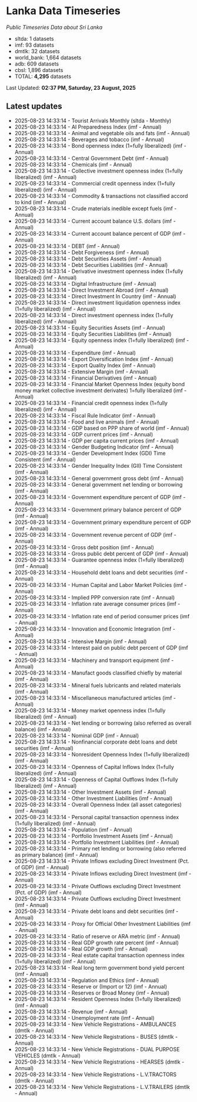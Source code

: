 # Lanka Data Timeseries
*Public Timeseries Data about Sri Lanka*

* sltda: 1 datasets
* imf: 93 datasets
* dmtlk: 32 datasets
* world_bank: 1,664 datasets
* adb: 609 datasets
* cbsl: 1,896 datasets
* TOTAL: **4,295** datasets

Last Updated: **02:37 PM, Saturday, 23 August, 2025**

## Latest updates

* 2025-08-23 14:33:14 - Tourist Arrivals Monthly (sltda - Monthly)
* 2025-08-23 14:33:14 - AI Preparedness Index (imf - Annual)
* 2025-08-23 14:33:14 - Animal and vegetable oils and fats (imf - Annual)
* 2025-08-23 14:33:14 - Beverages and tobacco (imf - Annual)
* 2025-08-23 14:33:14 - Bond openness index (1=fully liberalized) (imf - Annual)
* 2025-08-23 14:33:14 - Central Government Debt (imf - Annual)
* 2025-08-23 14:33:14 - Chemicals (imf - Annual)
* 2025-08-23 14:33:14 - Collective investment openness index (1=fully liberalized) (imf - Annual)
* 2025-08-23 14:33:14 - Commercial credit openness index (1=fully liberalized) (imf - Annual)
* 2025-08-23 14:33:14 - Commodity & transactions not classified accord to kind (imf - Annual)
* 2025-08-23 14:33:14 - Crude materials inedible except fuels (imf - Annual)
* 2025-08-23 14:33:14 - Current account balance U.S. dollars (imf - Annual)
* 2025-08-23 14:33:14 - Current account balance percent of GDP (imf - Annual)
* 2025-08-23 14:33:14 - DEBT (imf - Annual)
* 2025-08-23 14:33:14 - Debt Forgiveness (imf - Annual)
* 2025-08-23 14:33:14 - Debt Securities Assets (imf - Annual)
* 2025-08-23 14:33:14 - Debt Securities Liabilities (imf - Annual)
* 2025-08-23 14:33:14 - Derivative investment openness index (1=fully liberalized) (imf - Annual)
* 2025-08-23 14:33:14 - Digital Infrastructure (imf - Annual)
* 2025-08-23 14:33:14 - Direct Investment Abroad (imf - Annual)
* 2025-08-23 14:33:14 - Direct Investment In Country (imf - Annual)
* 2025-08-23 14:33:14 - Direct investment liquidation openness index (1=fully liberalized) (imf - Annual)
* 2025-08-23 14:33:14 - Direct investment openness index (1=fully liberalized) (imf - Annual)
* 2025-08-23 14:33:14 - Equity Securities Assets (imf - Annual)
* 2025-08-23 14:33:14 - Equity Securities Liabilities (imf - Annual)
* 2025-08-23 14:33:14 - Equity openness index (1=fully liberalized) (imf - Annual)
* 2025-08-23 14:33:14 - Expenditure (imf - Annual)
* 2025-08-23 14:33:14 - Export Diversification Index (imf - Annual)
* 2025-08-23 14:33:14 - Export Quality Index (imf - Annual)
* 2025-08-23 14:33:14 - Extensive Margin (imf - Annual)
* 2025-08-23 14:33:14 - Financial Derivatives (imf - Annual)
* 2025-08-23 14:33:14 - Financial Market Openness Index (equity bond money market collective investment derivates) 1=fully liberalized (imf - Annual)
* 2025-08-23 14:33:14 - Financial credit openness index (1=fully liberalized) (imf - Annual)
* 2025-08-23 14:33:14 - Fiscal Rule Indicator (imf - Annual)
* 2025-08-23 14:33:14 - Food and live animals (imf - Annual)
* 2025-08-23 14:33:14 - GDP based on PPP share of world (imf - Annual)
* 2025-08-23 14:33:14 - GDP current prices (imf - Annual)
* 2025-08-23 14:33:14 - GDP per capita current prices (imf - Annual)
* 2025-08-23 14:33:14 - Gender Budgeting Indicator (imf - Annual)
* 2025-08-23 14:33:14 - Gender Development Index (GDI) Time Consistent (imf - Annual)
* 2025-08-23 14:33:14 - Gender Inequality Index (GII) Time Consistent (imf - Annual)
* 2025-08-23 14:33:14 - General government gross debt (imf - Annual)
* 2025-08-23 14:33:14 - General government net lending or borrowing (imf - Annual)
* 2025-08-23 14:33:14 - Government expenditure percent of GDP (imf - Annual)
* 2025-08-23 14:33:14 - Government primary balance percent of GDP (imf - Annual)
* 2025-08-23 14:33:14 - Government primary expenditure percent of GDP (imf - Annual)
* 2025-08-23 14:33:14 - Government revenue percent of GDP (imf - Annual)
* 2025-08-23 14:33:14 - Gross debt position (imf - Annual)
* 2025-08-23 14:33:14 - Gross public debt percent of GDP (imf - Annual)
* 2025-08-23 14:33:14 - Guarantee openness index (1=fully liberalized) (imf - Annual)
* 2025-08-23 14:33:14 - Household debt loans and debt securities (imf - Annual)
* 2025-08-23 14:33:14 - Human Capital and Labor Market Policies (imf - Annual)
* 2025-08-23 14:33:14 - Implied PPP conversion rate (imf - Annual)
* 2025-08-23 14:33:14 - Inflation rate average consumer prices (imf - Annual)
* 2025-08-23 14:33:14 - Inflation rate end of period consumer prices (imf - Annual)
* 2025-08-23 14:33:14 - Innovation and Economic Integration (imf - Annual)
* 2025-08-23 14:33:14 - Intensive Margin (imf - Annual)
* 2025-08-23 14:33:14 - Interest paid on public debt percent of GDP (imf - Annual)
* 2025-08-23 14:33:14 - Machinery and transport equipment (imf - Annual)
* 2025-08-23 14:33:14 - Manufact goods classified chiefly by material (imf - Annual)
* 2025-08-23 14:33:14 - Mineral fuels lubricants and related materials (imf - Annual)
* 2025-08-23 14:33:14 - Miscellaneous manufactured articles (imf - Annual)
* 2025-08-23 14:33:14 - Money market openness index (1=fully liberalized) (imf - Annual)
* 2025-08-23 14:33:14 - Net lending or borrowing (also referred as overall balance) (imf - Annual)
* 2025-08-23 14:33:14 - Nominal GDP (imf - Annual)
* 2025-08-23 14:33:14 - Nonfinancial corporate debt loans and debt securities (imf - Annual)
* 2025-08-23 14:33:14 - Nonresident Openness Index (1=fully liberalized) (imf - Annual)
* 2025-08-23 14:33:14 - Openness of Capital Inflows Index (1=fully liberalized) (imf - Annual)
* 2025-08-23 14:33:14 - Openness of Capital Outflows Index (1=fully liberalized) (imf - Annual)
* 2025-08-23 14:33:14 - Other Investment Assets (imf - Annual)
* 2025-08-23 14:33:14 - Other Investment Liabilities (imf - Annual)
* 2025-08-23 14:33:14 - Overall Openness Index (all asset categories) (imf - Annual)
* 2025-08-23 14:33:14 - Personal capital transaction openness index (1=fully liberalized) (imf - Annual)
* 2025-08-23 14:33:14 - Population (imf - Annual)
* 2025-08-23 14:33:14 - Portfolio Investment Assets (imf - Annual)
* 2025-08-23 14:33:14 - Portfolio Investment Liabilities (imf - Annual)
* 2025-08-23 14:33:14 - Primary net lending or borrowing (also referred as primary balance) (imf - Annual)
* 2025-08-23 14:33:14 - Private Inflows excluding Direct Investment (Pct. of GDP) (imf - Annual)
* 2025-08-23 14:33:14 - Private Inflows excluding Direct Investment (imf - Annual)
* 2025-08-23 14:33:14 - Private Outflows excluding Direct Investment (Pct. of GDP) (imf - Annual)
* 2025-08-23 14:33:14 - Private Outflows excluding Direct Investment (imf - Annual)
* 2025-08-23 14:33:14 - Private debt loans and debt securities (imf - Annual)
* 2025-08-23 14:33:14 - Proxy for Official Other Investment Liabilities (imf - Annual)
* 2025-08-23 14:33:14 - Ratio of reserve or ARA metric (imf - Annual)
* 2025-08-23 14:33:14 - Real GDP growth rate percent (imf - Annual)
* 2025-08-23 14:33:14 - Real GDP growth (imf - Annual)
* 2025-08-23 14:33:14 - Real estate capital transaction openness index (1=fully liberalized) (imf - Annual)
* 2025-08-23 14:33:14 - Real long term government bond yield percent (imf - Annual)
* 2025-08-23 14:33:14 - Regulation and Ethics (imf - Annual)
* 2025-08-23 14:33:14 - Reserve or (Import or 12) (imf - Annual)
* 2025-08-23 14:33:14 - Reserves or Broad Money (imf - Annual)
* 2025-08-23 14:33:14 - Resident Openness Index (1=fully liberalized) (imf - Annual)
* 2025-08-23 14:33:14 - Revenue (imf - Annual)
* 2025-08-23 14:33:14 - Unemployment rate (imf - Annual)
* 2025-08-23 14:33:14 - New Vehicle Registrations - AMBULANCES (dmtlk - Annual)
* 2025-08-23 14:33:14 - New Vehicle Registrations - BUSES (dmtlk - Annual)
* 2025-08-23 14:33:14 - New Vehicle Registrations - DUAL PURPOSE VEHICLES (dmtlk - Annual)
* 2025-08-23 14:33:14 - New Vehicle Registrations - HEARSES (dmtlk - Annual)
* 2025-08-23 14:33:14 - New Vehicle Registrations - L.V.TRACTORS (dmtlk - Annual)
* 2025-08-23 14:33:14 - New Vehicle Registrations - L.V.TRAILERS (dmtlk - Annual)